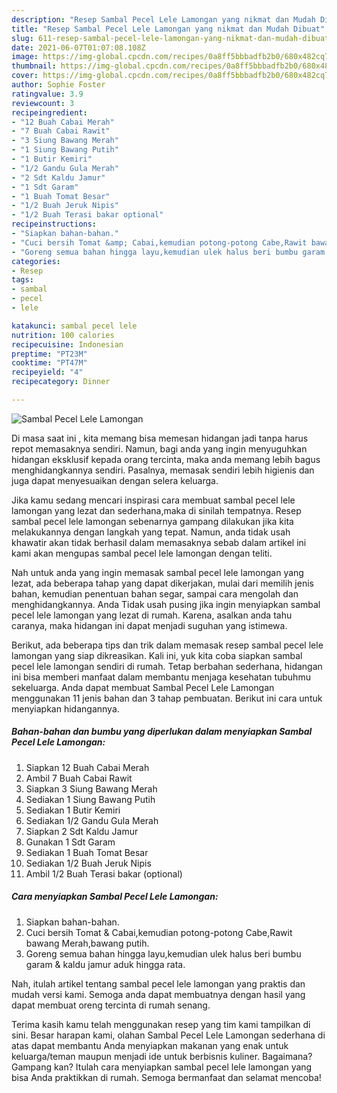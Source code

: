 ```yaml
---
description: "Resep Sambal Pecel Lele Lamongan yang nikmat dan Mudah Dibuat"
title: "Resep Sambal Pecel Lele Lamongan yang nikmat dan Mudah Dibuat"
slug: 611-resep-sambal-pecel-lele-lamongan-yang-nikmat-dan-mudah-dibuat
date: 2021-06-07T01:07:08.108Z
image: https://img-global.cpcdn.com/recipes/0a8ff5bbbadfb2b0/680x482cq70/sambal-pecel-lele-lamongan-foto-resep-utama.jpg
thumbnail: https://img-global.cpcdn.com/recipes/0a8ff5bbbadfb2b0/680x482cq70/sambal-pecel-lele-lamongan-foto-resep-utama.jpg
cover: https://img-global.cpcdn.com/recipes/0a8ff5bbbadfb2b0/680x482cq70/sambal-pecel-lele-lamongan-foto-resep-utama.jpg
author: Sophie Foster
ratingvalue: 3.9
reviewcount: 3
recipeingredient:
- "12 Buah Cabai Merah"
- "7 Buah Cabai Rawit"
- "3 Siung Bawang Merah"
- "1 Siung Bawang Putih"
- "1 Butir Kemiri"
- "1/2 Gandu Gula Merah"
- "2 Sdt Kaldu Jamur"
- "1 Sdt Garam"
- "1 Buah Tomat Besar"
- "1/2 Buah Jeruk Nipis"
- "1/2 Buah Terasi bakar optional"
recipeinstructions:
- "Siapkan bahan-bahan."
- "Cuci bersih Tomat &amp; Cabai,kemudian potong-potong Cabe,Rawit bawang Merah,bawang putih."
- "Goreng semua bahan hingga layu,kemudian ulek halus beri bumbu garam &amp; kaldu jamur aduk hingga rata."
categories:
- Resep
tags:
- sambal
- pecel
- lele

katakunci: sambal pecel lele 
nutrition: 100 calories
recipecuisine: Indonesian
preptime: "PT23M"
cooktime: "PT47M"
recipeyield: "4"
recipecategory: Dinner

---
```



![Sambal Pecel Lele Lamongan](https://img-global.cpcdn.com/recipes/0a8ff5bbbadfb2b0/680x482cq70/sambal-pecel-lele-lamongan-foto-resep-utama.jpg)

Di masa  saat ini , kita memang bisa memesan hidangan jadi tanpa harus repot memasaknya sendiri. Namun, bagi anda yang ingin menyuguhkan hidangan eksklusif kepada orang tercinta, maka anda memang lebih bagus menghidangkannya sendiri. Pasalnya, memasak sendiri lebih higienis dan juga dapat menyesuaikan dengan selera keluarga.

Jika kamu sedang mencari inspirasi cara membuat sambal pecel lele lamongan yang lezat dan sederhana,maka di sinilah tempatnya. Resep sambal pecel lele lamongan  sebenarnya gampang dilakukan jika kita melakukannya dengan langkah yang tepat. Namun, anda tidak usah khawatir akan tidak berhasil dalam memasaknya 
sebab dalam artikel ini kami akan mengupas sambal pecel lele lamongan dengan teliti.  



Nah untuk anda yang ingin memasak sambal pecel lele lamongan yang lezat, ada beberapa tahap yang dapat dikerjakan, mulai dari memilih jenis bahan, kemudian penentuan bahan segar, sampai cara mengolah dan menghidangkannya. Anda Tidak usah pusing jika ingin menyiapkan sambal pecel lele lamongan yang lezat di rumah. Karena, asalkan anda  tahu caranya, maka hidangan ini dapat menjadi suguhan yang istimewa.

Berikut, ada beberapa tips dan trik dalam memasak resep sambal pecel lele lamongan yang siap dikreasikan. Kali ini, yuk kita coba siapkan sambal pecel lele lamongan sendiri di rumah. Tetap berbahan sederhana, hidangan ini bisa memberi manfaat dalam membantu menjaga kesehatan tubuhmu sekeluarga. Anda dapat membuat Sambal Pecel Lele Lamongan menggunakan 11 jenis bahan dan 3 tahap pembuatan. Berikut ini cara untuk menyiapkan hidangannya.

<!--inarticleads1-->

##### Bahan-bahan dan bumbu yang diperlukan dalam menyiapkan Sambal Pecel Lele Lamongan:

1. Siapkan 12 Buah Cabai Merah
1. Ambil 7 Buah Cabai Rawit
1. Siapkan 3 Siung Bawang Merah
1. Sediakan 1 Siung Bawang Putih
1. Sediakan 1 Butir Kemiri
1. Sediakan 1/2 Gandu Gula Merah
1. Siapkan 2 Sdt Kaldu Jamur
1. Gunakan 1 Sdt Garam
1. Sediakan 1 Buah Tomat Besar
1. Sediakan 1/2 Buah Jeruk Nipis
1. Ambil 1/2 Buah Terasi bakar (optional)




<!--inarticleads2-->

##### Cara menyiapkan Sambal Pecel Lele Lamongan:

1. Siapkan bahan-bahan.
1. Cuci bersih Tomat &amp; Cabai,kemudian potong-potong Cabe,Rawit bawang Merah,bawang putih.
1. Goreng semua bahan hingga layu,kemudian ulek halus beri bumbu garam &amp; kaldu jamur aduk hingga rata.




Nah, itulah artikel tentang  sambal pecel lele lamongan  yang praktis dan mudah versi kami. Semoga anda dapat membuatnya dengan hasil yang dapat membuat oreng tercinta di rumah senang. 

Terima kasih kamu telah menggunakan resep yang tim kami tampilkan di sini. Besar harapan kami, olahan  Sambal Pecel Lele Lamongan sederhana di atas dapat membantu Anda menyiapkan makanan yang enak untuk keluarga/teman maupun menjadi ide untuk berbisnis kuliner. Bagaimana? Gampang kan? Itulah cara menyiapkan sambal pecel lele lamongan yang bisa Anda praktikkan di rumah. Semoga bermanfaat dan selamat mencoba!

